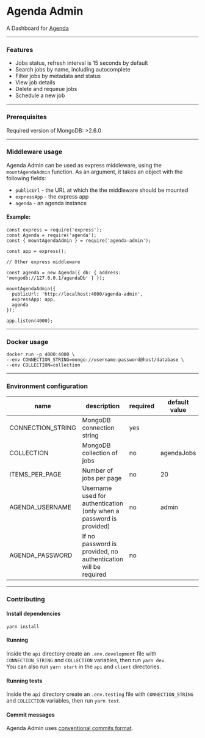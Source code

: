 # Agenda Admin
A Dashboard for [Agenda](https://github.com/agenda/agenda)

---

### Features

- Jobs status, refresh interval is 15 seconds by default
- Search jobs by name, including autocomplete
- Filter jobs by metadata and status
- View job details
- Delete and requeue jobs
- Schedule a new job

---

### Prerequisites

Required version of MongoDB: >2.6.0

---

### Middleware usage
Agenda Admin can be used as express middleware, using the `mountAgendaAdmin` function. As an argument, it takes an object with the following fields:
- `publicUrl` - the URL at which the the middleware should be mounted
- `expressApp` - the express app
- `agenda` - an agenda instance

#### Example:

```
const express = require('express');
const Agenda = require('agenda');
const { mountAgendaAdmin } = require('agenda-admin');

const app = express();

// Other express middleware

const agenda = new Agenda({ db: { address: 'mongodb://127.0.0.1/agendaDb' } });

mountAgendaAdmin({ 
  publicUrl: 'http://localhost:4000/agenda-admin',
  expressApp: app, 
  agenda
});

app.listen(4000);
```

---

### Docker usage
```
docker run -p 4000:4000 \ 
--env CONNECTION_STRING=mongo://username:password@host/database \
--env COLLECTION=collection
```

---

### Environment configuration

| name              | description                                                         | required | default value |
|-------------------|---------------------------------------------------------------------|----------|---------------|
| CONNECTION_STRING | MongoDB connection string                                           | yes      |               |
| COLLECTION        | MongoDB collection of jobs                                          | no       | agendaJobs    |
| ITEMS_PER_PAGE    | Number of jobs per page                                             | no       | 20            |
| AGENDA_USERNAME   | Username used for authentication (only when a password is provided) | no       | admin         |
| AGENDA_PASSWORD   | If no password is provided, no authentication will be required      | no       |               |

---

### Contributing

#### Install dependencies

`yarn install`

#### Running

Inside the `api` directory create an `.env.development` file with `CONNECTION_STRING` and `COLLECTION` variables, then run `yarn dev`. \
You can also run `yarn start` in the `api` and `client` directories.


#### Running tests

Inside the `api` directory create an `.env.testing` file with `CONNECTION_STRING` and `COLLECTION` variables, then run `yarn test`.

#### Commit messages

Agenda Admin uses [conventional commits format](https://www.conventionalcommits.org/en/v1.0.0/).